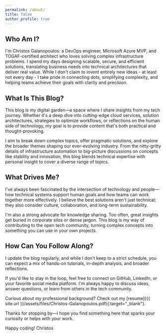 ```yaml
---
permalink: /about/
title: false
author_profile: true
---
```


## Who Am I?

I'm Christos Galanopoulos: a DevOps engineer, Microsoft Azure MVP, and TOGAF-certified architect who loves solving complex infrastructure problems. I spend my days designing scalable, secure, and efficient solutions, translating business needs into technical architectures that deliver real value. While I don't claim to invent entirely new ideas - at least not every day - I take pride in connecting dots, simplifying complexity, and helping teams achieve their goals with clarity and precision.

## What Is This Blog?

This blog is my digital garden—a space where I share insights from my tech journey. Whether it's a deep dive into cutting-edge cloud services, solution architectures, strategies to optimize workflows, or reflections on the human side of technology, my goal is to provide content that's both practical and thought-provoking.

I aim to break down complex topics, offer pragmatic solutions, and explore the broader themes shaping our ever-evolving industry. From the nitty-gritty details of infrastructure automation to big-picture discussions on concepts like stability and innovation, this blog blends technical expertise with personal insight to cover a diverse range of topics.

## What Drives Me?

I've always been fascinated by the intersection of technology and people—how technical systems support human goals and how teams can work together more effectively. I believe the best solutions aren't just technical; they also consider culture, collaboration, and long-term sustainability.

I'm also a strong advocate for knowledge sharing. Too often, great insights get buried in corporate silos or dense jargon. This blog is my way of contributing to the open tech community, turning complex concepts into something you can use in your own projects.

## How Can You Follow Along?

I update the blog regularly, and while I don't keep to a strict schedule, you can expect a mix of hands-on tutorials, in-depth analysis, and broader reflections.

If you'd like to stay in the loop, feel free to connect on GitHub, LinkedIn, or your favorite social media platform. I'm always happy to discuss ideas, answer questions, or learn from others in the tech community.

Curious about my professional background? Check out my [resume]({{ site.url }}/assets/files/Christos-Galanopoulos.pdf){:target="_blank"}.

Thanks for stopping by—I hope you find something here that sparks your curiosity or helps with your work.

Happy coding!
Christos
